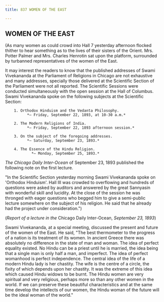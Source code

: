 ```yaml
---
title: 837 WOMEN OF THE EAST

---
```

  

## WOMEN OF THE EAST

(As many women as could crowd into Hall 7 yesterday afternoon flocked
thither to hear something as to the lives of their sisters of the
Orient. Mrs. Potter Palmer and Mrs. Charles Henrotin sat upon the
platform, surrounded by turbanned representatives of the women of the
East.

It may interest the readers to know that the published addresses of
Swami Vivekananda at the Parliament of Religions in Chicago are not
exhaustive and many addresses, specially those delivered at the
Scientific Section of the Parliament were not all reported. The
Scientific Sessions were conducted simultaneously with the open session
at the Hall of Columbus. Swami Vivekananda spoke on the following
subjects at the Scientific Section:

        1. Orthodox Hinduism and the Vedanta Philosophy.  
              *— Friday, September 22, 1893, at 10-30 a.m.*

        2. The Modern Religions of India.  
              *— Friday, September 22, 1893 afternoon session.*

        3. On the subject of the foregoing addresses.  
              *— Saturday, September 23, 1893.*

        4. The Essence of the Hindu Religion.  
                *— Monday, September 25, 1893.*

*The Chicago Daily Inter-Ocean* of September 23, 1893 published the
following note on the first lecture.

"In the Scientific Section yesterday morning Swami Vivekananda spoke on
'Orthodox Hinduism'. Hall III was crowded to overflowing and hundreds of
questions were asked by auditors and answered by the great Sannyasin
with wonderful skill and lucidity. At the close of the session he was
thronged with eager questions who begged him to give a semi-public
lecture somewhere on the subject of his religion. He said that he
already had the project under consideration.")

(*Report of a lecture in the* Chicago Daily Inter-Ocean, *September 23,
1893*)

Swami Vivekananda, at a special meeting, discussed the present and
future of the women of the East. He said, "The best thermometer to the
progress of a nation is its treatment of its women. In ancient Greece
there was absolutely no difference in the state of man and woman. The
idea of perfect equality existed. No Hindu can be a priest until he is
married, the idea being that a single man is only half a man, and
imperfect. The idea of perfect womanhood is perfect independence. The
central idea of the life of a modern Hindu lady is her chastity. The
wife is the centre of a circle, the fixity of which depends upon her
chastity. It was the extreme of this idea which caused Hindu widows to
be burnt. The Hindu women are very spiritual and very religious, perhaps
more so than any other women in the world. If we can preserve these
beautiful characteristics and at the same time develop the intellects of
our women, the Hindu woman of the future will be the ideal woman of the
world."